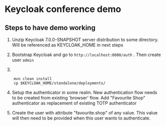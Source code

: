 # Keycloak conference demo

Steps to have demo working
--------------------------
1) Unzip Keycloak 7.0.0-SNAPSHOT server distribution to some directory. Will be referenced as KEYCLOAK_HOME in next steps

2) Bootstrap Keycloak and go to `http://localhost:8080/auth` . Then create user `admin`

3) 
```
    mvn clean install
    cp $KEYCLOAK_HOME/standalone/deployments/
```

4) Setup the authenticator in some realm. New authentication flow needs to be created from existing 'browser' flow.
Add "Favourite Shop" authenticator as replacement of existing TOTP authenticator

5) Create the user with attribute "favourite.shop" of any value. This value will then need to be provided when this 
user wants to authenticate.

